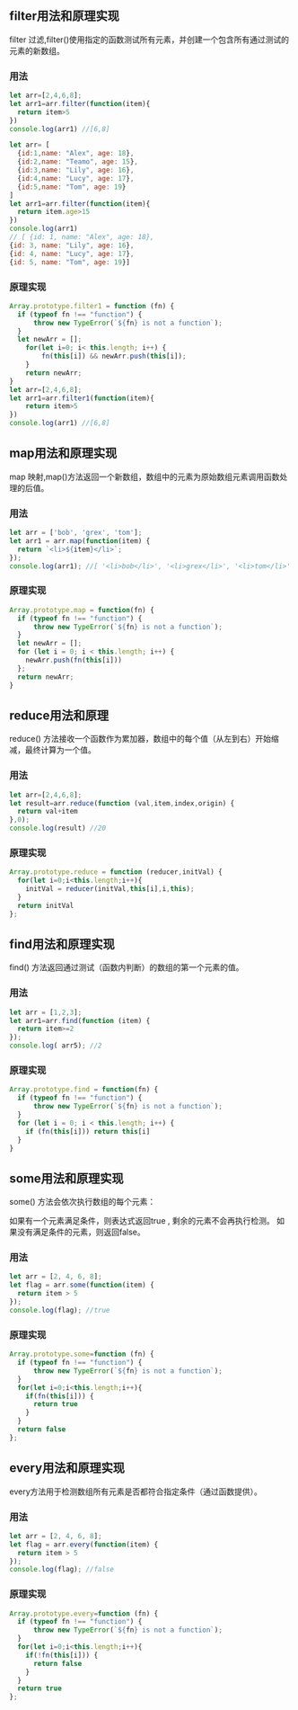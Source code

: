 ## filter用法和原理实现

filter 过滤,filter()使用指定的函数测试所有元素，并创建一个包含所有通过测试的元素的新数组。

### 用法

```javascript
let arr=[2,4,6,8];
let arr1=arr.filter(function(item){
  return item>5
})
console.log(arr1) //[6,8]
```

```javascript
let arr= [
  {id:1,name: "Alex", age: 18},
  {id:2,name: "Teamo", age: 15},
  {id:3,name: "Lily", age: 16},
  {id:4,name: "Lucy", age: 17},
  {id:5,name: "Tom", age: 19}
]
let arr1=arr.filter(function(item){
  return item.age>15
})
console.log(arr1)
// [ {id: 1, name: "Alex", age: 18},
{id: 3, name: "Lily", age: 16},
{id: 4, name: "Lucy", age: 17},
{id: 5, name: "Tom", age: 19}]
```

### 原理实现

```javascript
Array.prototype.filter1 = function (fn) {
  if (typeof fn !== "function") {
	  throw new TypeError(`${fn} is not a function`);
  }
  let newArr = [];
	for(let i=0; i< this.length; i++) {
		fn(this[i]) && newArr.push(this[i]);
	}
	return newArr;
}
let arr=[2,4,6,8];
let arr1=arr.filter1(function(item){
    return item>5
})
console.log(arr1) //[6,8]
```

## map用法和原理实现

map 映射,map()方法返回一个新数组，数组中的元素为原始数组元素调用函数处理的后值。

### 用法

```javascript
let arr = ['bob', 'grex', 'tom'];
let arr1 = arr.map(function(item) {
  return `<li>${item}</li>`;
});
console.log(arr1); //[ '<li>bob</li>', '<li>grex</li>', '<li>tom</li>' ]
```

### 原理实现

```javascript
Array.prototype.map = function(fn) {
  if (typeof fn !== "function") {
	  throw new TypeError(`${fn} is not a function`);
  }
  let newArr = [];
  for (let i = 0; i < this.length; i++) {
    newArr.push(fn(this[i]))
  };
  return newArr;
}

```

## reduce用法和原理

reduce() 方法接收一个函数作为累加器，数组中的每个值（从左到右）开始缩减，最终计算为一个值。

### 用法

```javascript
let arr=[2,4,6,8];
let result=arr.reduce(function (val,item,index,origin) {
  return val+item
},0);
console.log(result) //20
```

### 原理实现

```javascript
Array.prototype.reduce = function (reducer,initVal) {
  for(let i=0;i<this.length;i++){
    initVal = reducer(initVal,this[i],i,this);
  }
  return initVal
};
```

## find用法和原理实现

find() 方法返回通过测试（函数内判断）的数组的第一个元素的值。

### 用法

```javascript
let arr = [1,2,3];
let arr1=arr.find(function (item) {
  return item>=2
});
console.log( arr5); //2
```

### 原理实现

```javascript
Array.prototype.find = function(fn) {
  if (typeof fn !== "function") {
	  throw new TypeError(`${fn} is not a function`);
  }
  for (let i = 0; i < this.length; i++) {
    if (fn(this[i])) return this[i]
  }
}
```

## some用法和原理实现

some() 方法会依次执行数组的每个元素：

如果有一个元素满足条件，则表达式返回true , 剩余的元素不会再执行检测。
如果没有满足条件的元素，则返回false。

### 用法

```javascript
let arr = [2, 4, 6, 8];
let flag = arr.some(function(item) {
  return item > 5
});
console.log(flag); //true
```

### 原理实现

```javascript
Array.prototype.some=function (fn) {
  if (typeof fn !== "function") {
	  throw new TypeError(`${fn} is not a function`);
  }
  for(let i=0;i<this.length;i++){
    if(fn(this[i])) {
      return true
    }
  }
  return false
};
```

## every用法和原理实现

every方法用于检测数组所有元素是否都符合指定条件（通过函数提供）。

### 用法

```javascript
let arr = [2, 4, 6, 8];
let flag = arr.every(function(item) {
  return item > 5
});
console.log(flag); //false
```

### 原理实现

```javascript
Array.prototype.every=function (fn) {
  if (typeof fn !== "function") {
	  throw new TypeError(`${fn} is not a function`);
  }
  for(let i=0;i<this.length;i++){
    if(!fn(this[i])) {
      return false
    }
  }
  return true
};
```